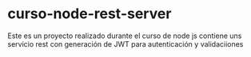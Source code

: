 # curso-node-rest-server

Este es un proyecto realizado durante el curso de node js
contiene uns servicio rest con generación de JWT para autenticación y validaciiones

